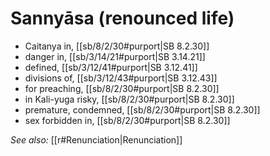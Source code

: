 # Sannyāsa (renounced life)

* Caitanya in, [[sb/8/2/30#purport|SB 8.2.30]]
* danger in, [[sb/3/14/21#purport|SB 3.14.21]]
* defined, [[sb/3/12/41#purport|SB 3.12.41]]
* divisions of, [[sb/3/12/43#purport|SB 3.12.43]]
* for preaching, [[sb/8/2/30#purport|SB 8.2.30]]
* in Kali-yuga risky, [[sb/8/2/30#purport|SB 8.2.30]]
* premature, condemned, [[sb/8/2/30#purport|SB 8.2.30]]
* sex forbidden in, [[sb/8/2/30#purport|SB 8.2.30]]

*See also:* [[r#Renunciation|Renunciation]]
